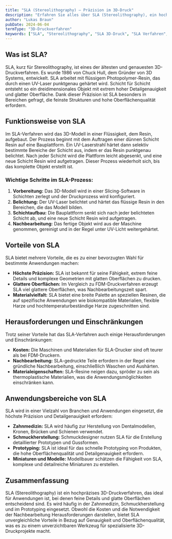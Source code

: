 ```yaml
---
title: "SLA (Stereolithography) – Präzision im 3D-Druck"
description: "Erfahren Sie alles über SLA (Stereolithography), ein hochpräzises 3D-Druckverfahren, das mit flüssigem Resin arbeitet. Entdecken Sie die Funktionsweise, Vorteile und Anwendungsbereiche von SLA."
author: "Lukas Braun"
pubDate: 2024-06-04
termType: "3D-Druckverfahren"
keywords: ["SLA", "Stereolithography", "SLA 3D-Druck", "SLA Verfahren", "Resin 3D-Druck"]
---
```


## Was ist SLA?

SLA, kurz für Stereolithography, ist eines der ältesten und genauesten 3D-Druckverfahren. Es wurde 1986 von Chuck Hull, dem Gründer von 3D Systems, entwickelt. SLA arbeitet mit flüssigem Photopolymer-Resin, das durch einen UV-Laser punktgenau gehärtet wird. Schicht für Schicht entsteht so ein dreidimensionales Objekt mit extrem hoher Detailgenauigkeit und glatter Oberfläche. Dank dieser Präzision ist SLA besonders in Bereichen gefragt, die feinste Strukturen und hohe Oberflächenqualität erfordern.

## Funktionsweise von SLA

Im SLA-Verfahren wird das 3D-Modell in einer Flüssigkeit, dem Resin, aufgebaut. Der Prozess beginnt mit dem Auftragen einer dünnen Schicht Resin auf eine Bauplattform. Ein UV-Laserstrahl härtet dann selektiv bestimmte Bereiche der Schicht aus, indem er das Resin punktgenau belichtet. Nach jeder Schicht wird die Plattform leicht abgesenkt, und eine neue Schicht Resin wird aufgetragen. Dieser Prozess wiederholt sich, bis das komplette Objekt erstellt ist.

### Wichtige Schritte im SLA-Prozess:

1. **Vorbereitung:** Das 3D-Modell wird in einer Slicing-Software in Schichten zerlegt und der Druckprozess wird konfiguriert.
2. **Belichtung:** Der UV-Laser belichtet und härtet das flüssige Resin in den Bereichen, die das Modell bilden.
3. **Schichtaufbau:** Die Bauplattform senkt sich nach jeder belichteten Schicht ab, und eine neue Schicht Resin wird aufgetragen.
4. **Nachbearbeitung:** Das fertige Objekt wird aus der Maschine genommen, gereinigt und in der Regel unter UV-Licht weitergehärtet.

## Vorteile von SLA

SLA bietet mehrere Vorteile, die es zu einer bevorzugten Wahl für bestimmte Anwendungen machen:

- **Höchste Präzision:** SLA ist bekannt für seine Fähigkeit, extrem feine Details und komplexe Geometrien mit glatten Oberflächen zu drucken.
- **Glattere Oberflächen:** Im Vergleich zu FDM-Druckverfahren erzeugt SLA viel glattere Oberflächen, was Nachbearbeitungszeit spart.
- **Materialvielfalt:** SLA bietet eine breite Palette an speziellen Resinen, die auf spezifische Anwendungen wie biokompatible Materialien, flexible Harze und hochtemperaturbeständige Harze zugeschnitten sind.

## Herausforderungen und Einschränkungen

Trotz seiner Vorteile hat das SLA-Verfahren auch einige Herausforderungen und Einschränkungen:

- **Kosten:** Die Maschinen und Materialien für SLA-Drucker sind oft teurer als bei FDM-Druckern.
- **Nachbearbeitung:** SLA-gedruckte Teile erfordern in der Regel eine gründliche Nachbearbeitung, einschließlich Waschen und Aushärten.
- **Materialeigenschaften:** SLA-Resine neigen dazu, spröder zu sein als thermoplastische Materialien, was die Anwendungsmöglichkeiten einschränken kann.

## Anwendungsbereiche von SLA

SLA wird in einer Vielzahl von Branchen und Anwendungen eingesetzt, die höchste Präzision und Detailgenauigkeit erfordern:

- **Zahnmedizin:** SLA wird häufig zur Herstellung von Dentalmodellen, Kronen, Brücken und Schienen verwendet.
- **Schmuckherstellung:** Schmuckdesigner nutzen SLA für die Erstellung detaillierter Prototypen und Gussformen.
- **Prototyping:** SLA ist ideal für das schnelle Prototyping von Produkten, die hohe Oberflächenqualität und Detailgenauigkeit erfordern.
- **Miniaturen und Modelle:** Modellbauer schätzen die Fähigkeit von SLA, komplexe und detailreiche Miniaturen zu erstellen.

## Zusammenfassung

SLA (Stereolithography) ist ein hochpräzises 3D-Druckverfahren, das ideal für Anwendungen ist, bei denen feine Details und glatte Oberflächen entscheidend sind. Es wird häufig in der Zahnmedizin, Schmuckherstellung und im Prototyping eingesetzt. Obwohl die Kosten und die Notwendigkeit der Nachbearbeitung Herausforderungen darstellen, bietet SLA unvergleichliche Vorteile in Bezug auf Genauigkeit und Oberflächenqualität, was es zu einem unverzichtbaren Werkzeug für spezialisierte 3D-Druckprojekte macht.
